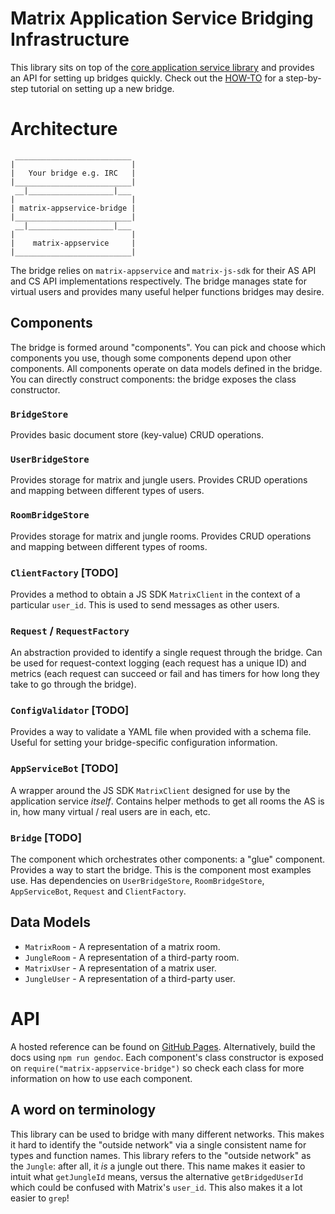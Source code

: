 # Matrix Application Service Bridging Infrastructure
This library sits on top of the
[core application service library](https://github.com/matrix-org/matrix-appservice-node)
and provides an API for setting up bridges quickly. Check out the
[HOW-TO](HOWTO.md) for a step-by-step tutorial on setting up a new bridge.

# Architecture

```
 __________________________
|                          |
|   Your bridge e.g. IRC   |
|__________________________|
 __|___________________|___
|                          |
| matrix-appservice-bridge |
|__________________________|
 __|___________________|___
|                          |
|    matrix-appservice     |
|__________________________|

```

The bridge relies on `matrix-appservice` and `matrix-js-sdk` for their
AS API and CS API implementations respectively. The bridge manages state for
virtual users and provides many useful helper functions bridges may desire.

## Components
The bridge is formed around "components". You can pick and choose which
components you use, though some components depend upon other components.
All components operate on data models defined in the bridge. You can directly
construct components: the bridge exposes the class constructor.

### `BridgeStore`
Provides basic document store (key-value) CRUD operations.

### `UserBridgeStore`
Provides storage for matrix and jungle users. Provides CRUD operations and
mapping between different types of users.

### `RoomBridgeStore`
Provides storage for matrix and jungle rooms. Provides CRUD operations and
mapping between different types of rooms.

### `ClientFactory` [TODO]
Provides a method to obtain a JS SDK `MatrixClient` in the context of a
particular `user_id`. This is used to send messages as other users.

### `Request` / `RequestFactory`
An abstraction provided to identify a single request through the bridge.
Can be used for request-context logging (each request has a unique ID)
and metrics (each request can succeed or fail and has timers for how long
they take to go through the bridge).

### `ConfigValidator` [TODO]
Provides a way to validate a YAML file when provided with a schema file.
Useful for setting your bridge-specific configuration information.

### `AppServiceBot` [TODO]
A wrapper around the JS SDK `MatrixClient` designed for use by the application
service *itself*. Contains helper methods to get all rooms the AS is in, how
many virtual / real users are in each, etc.

### `Bridge` [TODO]
The component which orchestrates other components: a "glue" component. Provides
a way to start the bridge. This is the component most examples use. Has
dependencies on `UserBridgeStore`, `RoomBridgeStore`, `AppServiceBot`,
`Request` and `ClientFactory`.

## Data Models
 * `MatrixRoom` - A representation of a matrix room.
 * `JungleRoom` - A representation of a third-party room.
 * `MatrixUser` - A representation of a matrix user.
 * `JungleUser` - A representation of a third-party user.

# API

A hosted reference can be found on
[GitHub Pages](http://matrix-org.github.io/matrix-appservice-bridge/index.html).
Alternatively, build the docs using `npm run gendoc`. Each component's class
constructor is exposed on `require("matrix-appservice-bridge")` so check each
class for more information on how to use each component.

## A word on terminology

This library can be used to bridge with many different networks. This makes it
hard to identify the "outside network" via a single consistent name for types
and function names. This library refers to the "outside network" as the
`Jungle`: after all, it *is* a jungle out there. This name makes it easier to
intuit what `getJungleId` means, versus the alternative `getBridgedUserId` which
could be confused with Matrix's `user_id`. This also makes it a lot easier to
`grep`!
